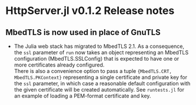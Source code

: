 HttpServer.jl v0.1.2 Release notes
=============

MbedTLS is now used in place of GnuTLS
-------

* The Julia web stack has migrated to MbedTLS 2.1. As a consequence, the `ssl` parameter of `run` now takes an object representing an MbedTLS configuration (MbedTLS.SSLConfig) that is expected to have one or more certificates already configured.  
There is also a convenience option to pass a tuple `{MbedTLS.CRT, MbedTLS.PKContext}` representing a single certificate and private key for the `ssl` parameter, in which case a reasonable default configuration with the given certificate will be created automatically.
See `runtests.jl` for an example of loading a PEM-format certificate and key.
